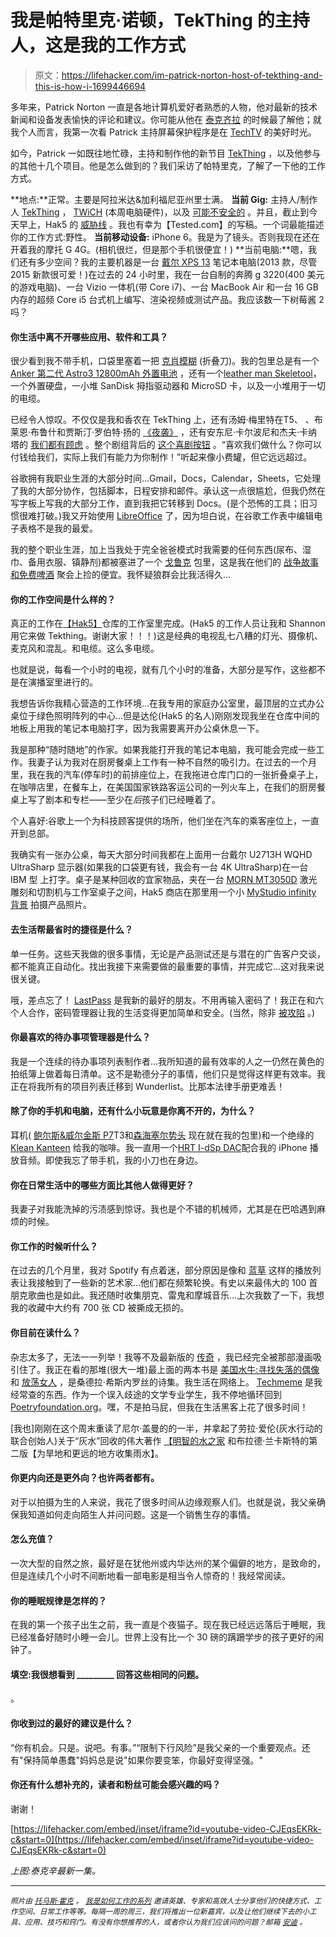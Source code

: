 # 我是帕特里克·诺顿，TekThing 的主持人，这是我的工作方式

> 原文：<https://lifehacker.com/im-patrick-norton-host-of-tekthing-and-this-is-how-i-1699446694>

多年来，Patrick Norton 一直是各地计算机爱好者熟悉的人物，他对最新的技术新闻和设备发表愉快的评论和建议。你可能从他在 [泰克齐拉](https://revision3.com/shows/tekzilla) 的时候最了解他；就我个人而言，我第一次看 Patrick 主持屏幕保护程序是在 [TechTV](http://en.wikipedia.org/wiki/TechTV) 的美好时光。



如今，Patrick 一如既往地忙碌，主持和制作他的新节目 [TekThing](http://www.tekthing.com/) ，以及他参与的其他十几个项目。他是怎么做到的？我们采访了帕特里克，了解了一下他的工作方式。

**地点:**正常。主要是阿拉米达&加利福尼亚州里士满。
**当前 Gig:** 主持人/制作人 [TekThing](http://www.tekthing.com/) ， [TWiCH](http://twit.tv/show/this-week-in-computer-hardware) (本周电脑硬件)，以及 [可能不安全的](https://www.youtube.com/channel/UCyvRzvYxTv1Zz0x--GN_Z7w) 。并且，截止到今天早上，Hak5 的 [威胁线](http://threatwire.net) 。我也有幸为【Tested.com】的写稿。一个词最能描述你的工作方式:野性。
**当前移动设备:** iPhone 6。我是为了镜头。否则我现在还在开着我的摩托 G 4G。(相机很烂，但是那个手机很便宜！)
**当前电脑:**嗯，我们还有多少空间？我的主要机器是一台 [戴尔 XPS 13](http://gizmodo.com/dell-xps-13-review-2015-the-windows-laptop-to-beat-1681976712) 笔记本电脑(2013 款，尽管 2015 新款很可爱！)在过去的 24 小时里，我在一台自制的奔腾 g 3220(400 美元的游戏电脑)、一台 Vizio 一体机(带 Core i7)、一台 MacBook Air 和一台 16 GB 内存的超频 Core i5 台式机上编写、渲染视频或测试产品。我应该数一下树莓酱 2 吗？

#### 你生活中离不开哪些应用、软件和工具？

很少看到我不带手机，口袋里塞着一把 [克肖模糊](http://www.amazon.com/Kershaw-Onion-Folding-Knife-Speed/dp/B008XOX5E8?asc_campaign=InlineText&asc_refurl=https://lifehacker.com/im-patrick-norton-host-of-tekthing-and-this-is-how-i-1699446694&asc_source=&tag=kinjalifehackerlink-20) (折叠刀)。我的包里总是有一个 [Anker 第二代 Astro3 12800mAh 外置电池](http://lifehacker.com/five-best-external-battery-packs-509802431) ，还有一个[leather man Skeletool](http://lifehacker.com/five-best-multitools-512033104)，一个外置硬盘，一小堆 SanDisk 拇指驱动器和 MicroSD 卡，以及一小堆用于一切的电缆。

已经令人惊叹。不仅仅是我和香农在 TekThing 上，还有汤姆·梅里特在T5、 、布莱恩·布鲁什和贾斯汀·罗伯特·扬的 [《夜袭》](http://nightattack.tv/) ，还有安东尼·卡尔波尼和杰夫·卡纳塔的 [我们都有顾虑](http://www.wehaveconcerns.com/) 。整个剧组背后的 [这个喜剧按钮](http://www.thecomedybutton.com/) 。“喜欢我们做什么？你可以付钱给我们，实际上我们有能力为你制作！”听起来像小费罐，但它远远超过。

谷歌拥有我职业生涯的大部分时间...Gmail，Docs，Calendar，Sheets，它处理了我的大部分协作，包括脚本，日程安排和邮件。承认这一点很尴尬，但我仍然在写字板上写我的大部分工作，直到我把它转移到 Docs。(是个恐怖的工具；旧习惯很难打破。)我又开始使用 [LibreOffice](https://www.libreoffice.org/) 了，因为坦白说，在谷歌工作表中编辑电子表格不是我的最爱。

我的整个职业生涯，加上当我处于完全爸爸模式时我需要的任何东西(尿布、湿巾、备用衣服、镇静剂)都被塞进了一个 [戈鲁克](http://www.goruck.com/) 包里，这是我在他们的 [战争故事和免费啤酒](http://www.goruck.com/war-stories-and-free-beer/c/39) 聚会上捡的便宜。我怀疑狼群会比我活得久...

#### 你的工作空间是什么样的？

真正的工作在[【Hak5】](http://hak5.org/)仓库的工作室里完成。(Hak5 的工作人员让我和 Shannon 用它来做 Tekthing。谢谢大家！！！)这是经典的电视乱七八糟的灯光、摄像机、麦克风和混乱。和电缆。这么多电缆。

也就是说，每看一个小时的电视，就有几个小时的准备，大部分是写作，这些都不是在演播室里进行的。

我想告诉你我精心营造的工作环境...在我专用的家庭办公室里，最顶层的立式办公桌位于绿色照明阵列的中心...但是达伦(Hak5 的名人)刚刚发现我坐在仓库中间的地板上用我的笔记本电脑打字，因为我需要离开办公桌休息一下。

我是那种“随时随地”的作家。如果我能打开我的笔记本电脑，我可能会完成一些工作。我妻子认为我对在厨房餐桌上工作有一种不自然的吸引力。在过去的一个月里，我在我的汽车(停车时)的前排座位上，在我拖进仓库门口的一张折叠桌子上，在咖啡店里，在餐车上，在美国国家铁路客运公司的一列火车上，在我们的厨房餐桌上写了剧本和专栏——至少在*后*孩子们已经睡着了。

个人喜好:谷歌上一个为科技顾客提供的场所，他们坐在汽车的乘客座位上，一直开到总部。

我确实有一张办公桌，每天大部分时间我都在上面用一台戴尔 U2713H WQHD UltraSharp 显示器(如果我的口袋更有钱，我会有一台 4K UltraSharp)在一台 IBM 型 上打字。桌子是某种回收的宜家物品，夹在一台 [MORN MT3050D](http://www.morntechusa.com/50w-co2-laser-machine-engraver-cutter.html) 激光雕刻和切割机与工作室桌子之间，Hak5 商店在那里用一个小 [MyStudio infinity 背景](http://www.amazon.com/MyStudio-Professional-Tabletop-Continuous-Photography/dp/B0015450T6?asc_campaign=InlineText&asc_refurl=https://lifehacker.com/im-patrick-norton-host-of-tekthing-and-this-is-how-i-1699446694&asc_source=&tag=kinjalifehackerlink-20) 拍摄产品照片。

#### 去生活帮最省时的捷径是什么？

单一任务。这些天我做的很多事情，无论是产品测试还是与潜在的广告客户交谈，都不能真正自动化。找出我接下来需要做的最重要的事情，并完成它...这对我来说很关键。

哦，差点忘了！ [LastPass](https://lastpass.com/) 是我新的最好的朋友。不用再输入密码了！我正在和六个人合作，密码管理器让我的生活变得更加简单和安全。(当然，除非 [被攻陷](http://lifehacker.com/is-lastpass-secure-what-happens-if-it-gets-hacked-1555511389) 。)

#### 你最喜欢的待办事项管理器是什么？

我是一个连续的待办事项列表制作者...我所知道的最有效率的人之一仍然在黄色的拍纸簿上做着每日清单。这不是勒德分子的事情，他们只是觉得这样更有效率。我正在将我所有的项目列表迁移到 Wunderlist。比那本法律手册更难丢！

#### 除了你的手机和电脑，还有什么小玩意是你离不开的，为什么？

耳机( [鲍尔斯&威尔金斯 P7](http://www.bowers-wilkins.com/Headphones/Headphones/Headphones/P7.html)T3和[森海塞尔势头](http://en-us.sennheiser.com/over-ear-headphone-momentum-stereo) 现在就在我的包里)和一个绝缘的 [Klean Kanteen](http://www.kleankanteen.com/) 给我的咖啡。我一直用一个[HRT I-dSp DAC](http://www.hirestech.com/product/?pid=1681)配合我的 iPhone 播放音频。即使我忘了带手机，我的小刀也在身边。

#### 你在日常生活中的哪些方面比其他人做得更好？

我妻子对我能洗掉的污渍感到惊讶。我也是个不错的机械师，尤其是在巴哈遇到麻烦的时候。

#### 你工作的时候听什么？

在过去的几个月里，我对 Spotify 有点着迷，部分原因是像和 [蓝草](https://play.spotify.com/user/spotify/playlist/18N4nxS3fhMv7Je7dk9cw4) 这样的播放列表让我接触到了一些新的艺术家...他们都在频繁轮换。有史以来最伟大的 100 首朋克歌曲也是如此。我还随时收集朋克、雷鬼和摩城音乐...上次我数了一下，我想我的收藏中大约有 700 张 CD 被撕成无损的。

#### 你目前在读什么？

杂志太多了，无法一一列举！我等不及最新版的 [传奇](https://imagecomics.com/comics/series/saga) ，我已经完全被那部漫画吸引住了。我正在看的那堆(很大一堆)最上面的两本书是 [美国水牛:寻找失落的偶像](https://www.amazon.com/dp/0385521693?asc_campaign=InlineText&asc_refurl=https://lifehacker.com/im-patrick-norton-host-of-tekthing-and-this-is-how-i-1699446694&asc_source=&linkCode=ogi&psc=1&smid=ATVPDKIKX0DER&tag=kinjalifehackerlink-20&th=1) 和 [放荡女人](http://www.amazon.com/Loose-Woman-Poems-Sandra-Cisneros/dp/0679755276?asc_campaign=InlineText&asc_refurl=https://lifehacker.com/im-patrick-norton-host-of-tekthing-and-this-is-how-i-1699446694&asc_source=&tag=kinjalifehackerlink-20) ，是桑德拉·希斯内罗丝的诗集。我生活在网络上。 [Techmeme](https://www.techmeme.com/) 是我经常查的东西。作为一个误入歧途的文学专业学生，我不停地循环回到[Poetryfoundation.org](http://www.poetryfoundation.org/)。嘿，不是拍马屁，但我在生活黑客上花了很多时间！

[我也]刚刚在这个周末重读了尼尔·盖曼的的一半，并拿起了劳拉·爱伦(灰水行动的联合创始人)关于“灰水”回收的伟大著作 [【明智的水之家](http://www.amazon.com/The-Water-Wise-Home-Conserve-Landscape/dp/1612121691?asc_campaign=InlineText&asc_refurl=https://lifehacker.com/im-patrick-norton-host-of-tekthing-and-this-is-how-i-1699446694&asc_source=&tag=kinjalifehackerlink-20) 和布拉德·兰卡斯特的第二版【为旱地和更远的地方收集雨水】。

#### 你更内向还是更外向？也许两者都有。

对于以拍摄为生的人来说，我花了很多时间从边缘观察人们。也就是说，我父亲确保我知道如何走向陌生人并问问题。这是一个销售生存的事情。

#### 怎么充值？

一次大型的自然之旅，最好是在犹他州或内华达州的某个偏僻的地方，是致命的，但是连续几个小时不间断地看一部电影是相当令人惊奇的！我经常阅读。

#### 你的睡眠规律是怎样的？

在我的第一个孩子出生之前，我一直是个夜猫子。现在我已经远远落后于睡眠，我已经准备好随时小睡一会儿。世界上没有比一个 30 磅的蹒跚学步的孩子更好的闹钟了。

#### 填空:我很想看到 _________ 回答这些相同的问题。

。

#### 你收到过的最好的建议是什么？

“你有机会。只是。说吧。有事。”“限制下行风险”是我父亲的一个重要观点。还有"保持简单愚蠢"妈妈总是说"如果你要变笨，你最好变得坚强。"

#### 你还有什么想补充的，读者和粉丝可能会感兴趣的吗？

谢谢！

 [https://lifehacker.com/embed/inset/iframe?id=youtube-video-CJEqsEKRk-c&start=0](https://lifehacker.com/embed/inset/iframe?id=youtube-video-CJEqsEKRk-c&start=0) 

*上图:泰克辛最新一集。*

* * *

<small>*照片由*</small> [<small>*托马斯·霍克*</small>](https://www.flickr.com/photos/thomashawk/2371363468/) <small>*。*</small> [<small>*我是如何工作的系列*</small>](http://lifehacker.com/how-i-work/) <small>*邀请英雄、专家和高效人士分享他们的快捷方式、工作空间、日常工作等等。每隔一周的周三，我们将推出一位新嘉宾，以及让他们继续下去的小工具、应用、技巧和窍门。有没有你想推荐的人，或者你认为我们应该问的问题？邮箱*</small> [<small>*安迪*</small>](mailto:andy@lifehacker.com) <small>*。*</small>